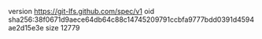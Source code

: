 version https://git-lfs.github.com/spec/v1
oid sha256:38f0671d9aece64db64c88c14745209791ccbfa9777bdd0391d4594ae2d15e3e
size 12779
